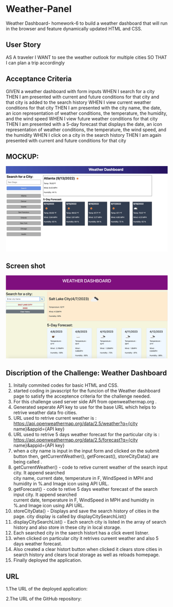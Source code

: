 # Weather-Panel
Weather Dashboard- homework-6
to build a weather dashboard that will run in the browser and feature dynamically updated HTML and CSS.

## User Story

AS A traveler
I WANT to see the weather outlook for multiple cities
SO THAT I can plan a trip accordingly

## Acceptance Criteria

GIVEN a weather dashboard with form inputs
WHEN I search for a city
THEN I am presented with current and future conditions for that city and that city is added to the search history
WHEN I view current weather conditions for that city
THEN I am presented with the city name, the date, an icon representation of weather conditions, the temperature, the humidity, and the wind speed
WHEN I view future weather conditions for that city
THEN I am presented with a 5-day forecast that displays the date, an icon representation of weather conditions, the temperature, the wind speed, and the humidity
WHEN I click on a city in the search history
THEN I am again presented with current and future conditions for that city

## MOCKUP:

![Weather-DashBoard](./assets/images/06-server-side-apis-homework-demo.png)

## Screen shot 
 ![Weather-Panel](./assets/images/Screen_Shot_Weather_Dashboard.png)

## Discription of the Challenge: Weather Dashboard
1. Initally commited codes for basic HTML and CSS.
2. started coding in javascript for the funcion of the Weather dashboard page to satisfy the acceptence criteria for the challenge needed.
3. For this challenge used server side API from openweathermap.org .
4. Generated seperate API key to use for the base URL which helps to retrive weather data fro cities.
5. URL used to retrive current weather is :
  https://api.openweathermap.org/data/2.5/weather?q={city name}&appid={API key}
6. URL used to retrive 5 days weather forecast for the particular city is :
  https://api.openweathermap.org/data/2.5/forecast?q={city name}&appid={API key}
7. when a city name is input in the input form and clicked on the submit button then, getCurrentWeather(), 
  getForecast(), storeCityData() are being called .
8. getCurrentWeather() - code to retive current weather of the search input city. It append searched    
   city name, current date, temperature in F, WindSpeed in MPH and humidity in %.and Image icon using API URL.
9. getForecast() - code to retive 5 days weather forecast of the search input city. It append searched  
   current date, temperature in F, WindSpeed in MPH and humidity in %.and Image icon using API URL.
10. storeCityData() - Displays and save the search history of cities in the page. city display is called by     displayCitySearchList()
11. displayCitySearchList() - Each search city is listed in the array of  search history and also store in these city in local storage.
12. Each searched city in the saerch histort has a click event listner.
13. when clicked on particular city it retrives cureent weather and also 5 days weather forecast.
14. Also created a clear histort button when clicked it clears store cities in search history and clears local storage as well as reloads homepage.
15. Finally deployed the application.

## URL
1.The URL of the deployed application:



2.The URL of the GitHub repository:


